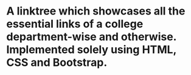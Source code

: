 # A linktree which showcases all the essential links of a college department-wise and otherwise. Implemented solely using HTML, CSS and Bootstrap.
